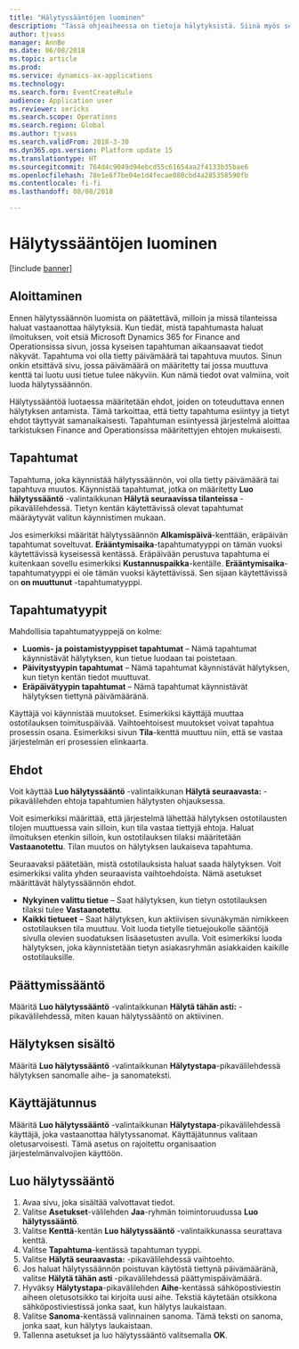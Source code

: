 ```yaml
---
title: "Hälytyssääntöjen luominen"
description: "Tässä ohjeaiheessa on tietoja hälytyksistä. Siinä myös selitetään, miten luodaan sellainen hälytyssääntö, joka ilmoittaa tapahtumista, kuten saapuvasta päivämäärästä tai tapahtuvasta muutoksesta."
author: tjvass
manager: AnnBe
ms.date: 06/08/2018
ms.topic: article
ms.prod: 
ms.service: dynamics-ax-applications
ms.technology: 
ms.search.form: EventCreateRule
audience: Application user
ms.reviewer: sericks
ms.search.scope: Operations
ms.search.region: Global
ms.author: tjvass
ms.search.validFrom: 2018-3-30
ms.dyn365.ops.version: Platform update 15
ms.translationtype: HT
ms.sourcegitcommit: 764d4c9049d94ebcd55c61654aa2f4133b35bae6
ms.openlocfilehash: 78e1e6f7be04e1d4fecae080cbd4a285358590fb
ms.contentlocale: fi-fi
ms.lasthandoff: 08/08/2018

---
```


# <a name="create-alert-rules"></a>Hälytyssääntöjen luominen

[!include [banner](../includes/banner.md)]

## <a name="getting-started"></a>Aloittaminen

Ennen hälytyssäännön luomista on päätettävä, milloin ja missä tilanteissa haluat vastaanottaa hälytyksiä. Kun tiedät, mistä tapahtumasta haluat ilmoituksen, voit etsiä Microsoft Dynamics 365 for Finance and Operationsissa sivun, jossa kyseisen tapahtuman aikaansaavat tiedot näkyvät. Tapahtuma voi olla tietty päivämäärä tai tapahtuva muutos. Sinun onkin etsittävä sivu, jossa päivämäärä on määritetty tai jossa muuttuva kenttä tai luotu uusi tietue tulee näkyviin. Kun nämä tiedot ovat valmiina, voit luoda hälytyssäännön.

Hälytyssääntöä luotaessa määritetään ehdot, joiden on toteuduttava ennen hälytyksen antamista. Tämä tarkoittaa, että tietty tapahtuma esiintyy ja tietyt ehdot täyttyvät samanaikaisesti. Tapahtuman esiintyessä järjestelmä aloittaa tarkistuksen Finance and Operationsissa määritettyjen ehtojen mukaisesti.

## <a name="events"></a>Tapahtumat

Tapahtuma, joka käynnistää hälytyssäännön, voi olla tietty päivämäärä tai tapahtuva muutos. Käynnistää tapahtumat, jotka on määritetty **Luo hälytyssääntö** -valintaikkunan **Hälytä seuraavissa tilanteissa** -pikavälilehdessä. Tietyn kentän käytettävissä olevat tapahtumat määräytyvät valitun käynnistimen mukaan.

Jos esimerkiksi määrität hälytyssäännön **Alkamispäivä**-kenttään, eräpäivän tapahtumat soveltuvat. **Erääntymisaika**-tapahtumatyyppi on tämän vuoksi käytettävissä kyseisessä kentässä. Eräpäivään perustuva tapahtuma ei kuitenkaan sovellu esimerkiksi **Kustannuspaikka**-kentälle. **Erääntymisaika**-tapahtumatyyppi ei ole tämän vuoksi käytettävissä. Sen sijaan käytettävissä on **on muuttunut** -tapahtumatyyppi.

## <a name="event-types"></a>Tapahtumatyypit

Mahdollisia tapahtumatyyppejä on kolme:

- **Luomis- ja poistamistyyppiset tapahtumat** – Nämä tapahtumat käynnistävät hälytyksen, kun tietue luodaan tai poistetaan.
- **Päivitystyypin tapahtumat** – Nämä tapahtumat käynnistävät hälytyksen, kun tietyn kentän tiedot muuttuvat.
- **Eräpäivätyypin tapahtumat** – Nämä tapahtumat käynnistävät hälytyksen tiettynä päivämääränä.
    
Käyttäjä voi käynnistää muutokset. Esimerkiksi käyttäjä muuttaa ostotilauksen toimituspäivää. Vaihtoehtoisest muutokset voivat tapahtua prosessin osana. Esimerkiksi sivun **Tila**-kenttä muuttuu niin, että se vastaa järjestelmän eri prosessien elinkaarta.

## <a name="conditions"></a>Ehdot

Voit käyttää **Luo hälytyssääntö** -valintaikkunan **Hälytä seuraavasta:** -pikavälilehden ehtoja tapahtumien hälytysten ohjauksessa.

Voit esimerkiksi määrittää, että järjestelmä lähettää hälytyksen ostotilausten tilojen muuttuessa vain silloin, kun tila vastaa tiettyjä ehtoja. Haluat ilmoituksen etenkin silloin, kun ostotilauksen tilaksi määritetään **Vastaanotettu**. Tilan muutos on hälytyksen laukaiseva tapahtuma.

Seuraavaksi päätetään, mistä ostotilauksista haluat saada hälytyksen. Voit esimerkiksi valita yhden seuraavista vaihtoehdoista. Nämä asetukset määrittävät hälytyssäännön ehdot.

- **Nykyinen valittu tietue** – Saat hälytyksen, kun tietyn ostotilauksen tilaksi tulee **Vastaanotettu**.
- **Kaikki tietueet** – Saat hälytyksen, kun aktiivisen sivunäkymän nimikkeen ostotilauksen tila muuttuu. Voit luoda tietylle tietuejoukolle sääntöjä sivulla olevien suodatuksen lisäasetusten avulla. Voit esimerkiksi luoda hälytyksen, joka käynnistetään tietyn asiakasryhmän asiakkaiden kaikille ostotilauksille.
    
## <a name="expiry-of-rule"></a>Päättymissääntö

Määritä **Luo hälytyssääntö** -valintaikkunan **Hälytä tähän asti:** -pikavälilehdessä, miten kauan hälytyssääntö on aktiivinen.

## <a name="alert-contents"></a>Hälytyksen sisältö

Määritä **Luo hälytyssääntö** -valintaikkunan **Hälytystapa**-pikavälilehdessä hälytyksen sanomalle aihe- ja sanomateksti.

## <a name="user-id"></a>Käyttäjätunnus

Määritä **Luo hälytyssääntö** -valintaikkunan **Hälytystapa**-pikavälilehdessä käyttäjä, joka vastaanottaa hälytyssanomat. Käyttäjätunnus valitaan oletusarvoisesti. Tämä asetus on rajoitettu organisaation järjestelmänvalvojien käyttöön.

## <a name="create-an-alert-rule"></a>Luo hälytyssääntö

1. Avaa sivu, joka sisältää valvottavat tiedot.
2. Valitse **Asetukset**-välilehden **Jaa**-ryhmän toimintoruudussa **Luo hälytyssääntö**.
3. Valitse **Kenttä**-kentän **Luo hälytyssääntö** -valintaikkunassa seurattava kenttä.
4. Valitse **Tapahtuma**-kentässä tapahtuman tyyppi.
5. Valitse **Hälytä seuraavasta:** -pikavälilehdessä vaihtoehto.
6. Jos haluat hälytyssäännön poistuvan käytöstä tiettynä päivämääränä, valitse **Hälytä tähän asti** -pikavälilehdessä päättymispäivämäärä.
7. Hyväksy **Hälytystapa**-pikavälilehden **Aihe**-kentässä sähköpostiviestin aiheen oletusotsikko tai kirjoita uusi aihe. Tekstiä käytetään otsikkona sähköpostiviestissä jonka saat, kun hälytys laukaistaan.
8. Valitse **Sanoma**-kentässä valinnainen sanoma. Tämä teksti on sanoma, jonka saat, kun hälytys laukaistaan.
9. Tallenna asetukset ja luo hälytyssääntö valitsemalla **OK**.


